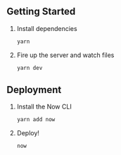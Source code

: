 ## Getting Started

1. Install dependencies

   ```bash
   yarn
   ```

2. Fire up the server and watch files

   ```bash
   yarn dev
   ```

## Deployment

1. Install the Now CLI

   ```bash
   yarn add now
   ```

2. Deploy!

   ```bash
   now
   ```
